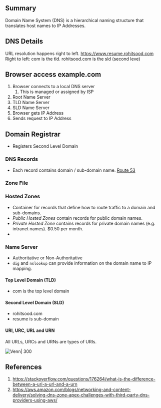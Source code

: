 ## Summary
Domain Name System (DNS) is a hierarchical naming structure that translates host names to IP Addresses.


## DNS Details
URL resolution happens right to left.
https://www.resume.rohitsood.com 
Right to left: com is the tld.
rohitsood.com is the sld (second leve)

## Browser access example.com
1. Browser connects to a local DNS server
	1. This is managed or assigned by ISP
2. Root Name Server
3. TLD Name Server
4. SLD Name Server
5. Browser gets IP Address
6. Sends request to IP Address
## Domain Registrar
- Registers Second Level Domain
### DNS Records
* Each record contains domain / sub-domain name.
[Route 53](Route%2053.md)
### Zone File
### Hosted Zones
- Container for records that define how to route traffic to a domain and sub-domains.
- *Public Hosted Zones* contain records for public domain names.
- _Private Hosted Zone_ contains records for private domain names (e.g. intranet names). $0.50 per month.
- 
### Name Server
- Authoritative or Non-Authoritative
- `dig` and `nslookup` can provide information on the domain name to IP mapping.
#### Top Level Domain (TLD)
- com is the top level domain
#### Second Level Domain (SLD)
- rohitsood.com
- resume is sub-domain
#### URI, URC, URL and URN

All URLs, URCs and URNs are types of URIs.

![Venn| 300](https://i.stack.imgur.com/FbaKm.png)
## References

1. https://stackoverflow.com/questions/176264/what-is-the-difference-between-a-uri-a-url-and-a-urn
1. https://aws.amazon.com/blogs/networking-and-content-delivery/solving-dns-zone-apex-challenges-with-third-party-dns-providers-using-aws/